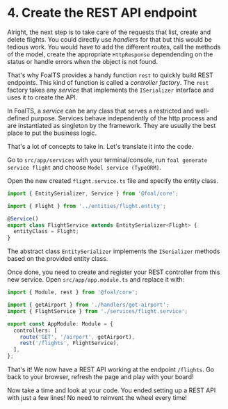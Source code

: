 # 4. Create the REST API endpoint

Alright, the next step is to take care of the requests that list, create and delete flights. You could directly use *handlers* for that but this would be tedious work. You would have to add the different routes, call the methods of the model, create the appropriate `HttpResponse` dependending on the status or handle errors when the object is not found.

That's why FoalTS provides a handy function `rest` to quickly build REST endpoints. This kind of function is called a *controller factory*. The `rest` factory takes any *service* that implements the `ISerializer` interface and uses it to create the API.

In FoalTS, a *service* can be any class that serves a restricted and well-defined purpose. Services behave independently of the http process and are instantiated as singleton by the framework. They are usually the best place to put the business logic.

That's a lot of concepts to take in. Let's translate it into the code.

Go to `src/app/services` with your terminal/console, run `foal generate service flight` and choose `Model service (TypeORM)`.

Open the new created `flight.service.ts` file and specify the entity class.

```typescript
import { EntitySerializer, Service } from '@foal/core';

import { Flight } from '../entities/flight.entity';

@Service()
export class FlightService extends EntitySerializer<Flight> {
  entityClass = Flight;
}

```

The abstract class `EntitySerializer` implements the `ISerializer` methods based on the provided entity class.

Once done, you need to create and register your REST controller from this new service. Open `src/app/app.module.ts` and replace it with:

```typescript
import { Module, rest } from '@foal/core';

import { getAirport } from './handlers/get-airport';
import { FlightService } from './services/flight.service';

export const AppModule: Module = {
  controllers: [
    route('GET', '/airport', getAirport),
    rest('/flights', FlightService),
  ],
};

```

That's it! We now have a REST API working at the endpoint `/flights`. Go back to your browser, refresh the page and play with your board!

Now take a time and look at your code. You ended setting up a REST API with just a few lines! No need to reinvent the wheel every time!